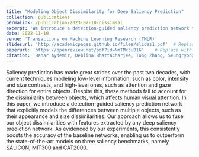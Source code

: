 ```yaml
---
title: "Modeling Object Dissimilarity for Deep Saliency Prediction"
collection: publications
permalink: /publication/2023-07-10-dissimsal
excerpt: 'We introduce a detection-guided saliency prediction network that explicitly models the differences between multiple objects, such as their appearance and size dissimilarities.'
date: 2022-11-10
venue: 'Transactions on Machine Learning Research (TMLR)'
slidesurl: 'http://academicpages.github.io/files/slides1.pdf'  # Replace with actual URL if available
paperurl: 'https://openreview.net/pdf?id=NmTMc3uD1G'    # Replace with actual URL if available
citation: 'Bahar Aydemir, Deblina Bhattacharjee, Tong Zhang, Seungryong Kim, Mathieu Salzmann, Sabine Süsstrunk. (2022). &quot;Modeling Object Dissimilarity for Deep Saliency Prediction.&quot; <i>Transactions on Machine Learning Research (TMLR)</i>.'
---
```


Saliency prediction has made great strides over the past two decades, with current techniques modeling low-level information, such as color, intensity and size contrasts, and high-level ones, such as attention and gaze direction for entire objects. Despite this, these methods fail to account for the dissimilarity between objects, which affects human visual attention. In this paper, we introduce a detection-guided saliency prediction network that explicitly models the differences between multiple objects, such as their appearance and size dissimilarities. Our approach allows us to fuse our object dissimilarities with features extracted by any deep saliency prediction network. As evidenced by our experiments, this consistently boosts the accuracy of the baseline networks, enabling us to outperform the state-of-the-art models on three saliency benchmarks, namely SALICON, MIT300 and CAT2000.
